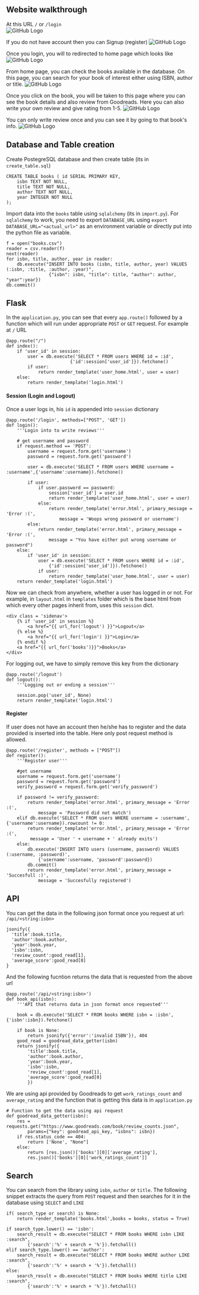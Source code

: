 
## Website walkthrough
At this URL ```/``` or ```/login```
\
![GitHub Logo](/images/pic_1_login.png)
<br/>

If you do not have account then you can Signup (register)
![GitHub Logo](/images/register.png)
<br/>


Once you login, you will to redirected to home page which looks like 
![GitHub Logo](/images/pic_1_userhome.png)
<br/>


From home page, you can check the books available in the database.
On this page, you can search for your book of interest either using ISBN, author or title.
![GitHub Logo](/images/pic_1_booklist.png)
<br/>


Once you click on the book, you will be taken to this page where you can see the book details and also review from Goodreads. Here you can also write your own review and give rating from 1-5.
![GitHub Logo](/images/pic_1_bookinfo.png)
<br/>


You can only write review once and you can see it by going to that book's info.
![GitHub Logo](/images/pic_1_review.png)


## Database and Table creation
Create PostegreSQL database and then create table (its in ```create_table.sql```)
```
CREATE TABLE books ( id SERIAL PRIMARY KEY,
    isbn TEXT NOT NULL,
    title TEXT NOT NULL,
    author TEXT NOT NULL,
    year INTEGER NOT NULL
);
```

Import data into the ```books``` table using ```sqlalchemy``` (its in ```import.py```). For ```sqlalchemy``` to work, you need to export ```DATABASE_URL``` using ```export DATABASE_URL="<actual_url>"``` as an environment variable or directly put into the python file as variable.
```
f = open("books.csv")
reader = csv.reader(f) 
next(reader)
for isbn, title, author, year in reader:
    db.execute("INSERT INTO books (isbn, title, author, year) VALUES (:isbn, :title, :author, :year)",
                {"isbn": isbn, "title": title, "author": author, "year":year})
db.commit()
```
## Flask
In the ```application.py```, you can see that every ```app.route()``` followed by a function which will run under appropriate ```POST``` or ```GET``` request. For example at ```/``` URL
```
@app.route("/")
def index():
	if 'user_id' in session:
		user = db.execute('SELECT * FROM users WHERE id = :id', 
						{'id':session['user_id']}).fetchone()
		if user:
			return render_template('user_home.html', user = user)
	else:
		return render_template('login.html')
```
#### Session (Login and Logout)
Once a user logs in, his ```id``` is appended into ```session``` dictionary
```
@app.route('/login', methods=["POST", 'GET'])
def login():
	'''Login into to write reviews'''

	# get username and password
	if request.method == 'POST':
		username = request.form.get('username')
		password = request.form.get('password')

		user = db.execute('SELECT * FROM users WHERE username = :username',{'username':username}).fetchone()

		if user:
			if user.password == password:
				session['user_id'] = user.id
				return render_template('user_home.html', user = user)
			else:
				return render_template('error.html', primary_message = 'Error :(', 
					message = 'Woops wrong password or username')
		else:
			return render_template('error.html', primary_message = 'Error :(',
				message = "You have either put wrong username or password")
	else:
		if 'user_id' in session:
			user = db.execute('SELECT * FROM users WHERE id = :id', 
				{'id':session['user_id']}).fetchone()
			if user:
				return render_template('user_home.html', user = user)
	return render_template('login.html')
```
Now we can check from anywhere, whether a user has logged in or not. For example, in ```layout.html``` in ```templates``` folder which is the base html from which every other pages inherit from, uses this ```session``` dict.
```
<div class = 'sidenav'>
    {% if 'user_id' in session %}
        <a href="{{ url_for('logout') }}">Logout</a>
    {% else %}
        <a href="{{ url_for('login') }}">Login</a>
    {% endif %}
    <a href="{{ url_for('books')}}">Books</a>
</div>
```
For logging out, we have to simply remove this key from the dictionary
```
@app.route('/logout')
def logout():
	'''Logging out or ending a session'''

	session.pop('user_id', None)
	return render_template('login.html')
```
#### Register
If user does not have an account then he/she has to register and the data provided is inserted into the table. Here only post request method is allowed.
```
@app.route('/register', methods = ["POST"])
def register():
	'''Register user'''

	#get username
	username = request.form.get('username')
	password = request.form.get('password')
	verify_password = request.form.get('verify_password')

	if password != verify_password:
		return render_template('error.html', primary_message = 'Error :(', 
			message = 'Password did not match')
	elif db.execute('SELECT * FROM users WHERE username = :username', {'username':username}).rowcount != 0:
		return render_template('error.html', primary_message = 'Error :(', 
		 message = 'User ' + username + ' already exits')
	else:
		db.execute('INSERT INTO users (username, password) VALUES (:username, :password)',
			{'username':username, 'password':password})
		db.commit()
		return render_template('error.html', primary_message = 'Succesfull :)', 
			message = 'Succesfully registered')
```
## API
You can get the data in the following json format once you request at url: ```/api/<string:isbn>```
```
jsonify({
  'title':book.title,
  'author':book.author,
  'year':book.year,
  'isbn':isbn,
  'review_count':good_read[1],
  'average_score':good_read[0]
}
```
And the following fucntion returns the data that is requested from the above url
```
@app.route('/api/<string:isbn>')
def book_api(isbn):
	'''API that returns data in json format once requested'''

	book = db.execute('SELECT * FROM books WHERE isbn = :isbn', {'isbn':isbn}).fetchone()

	if book is None:
		return jsonify({'error':'invalid ISBN'}), 404
	good_read = goodread_data_getter(isbn)
	return jsonify({
		'title':book.title,
		'author':book.author,
		'year':book.year,
		'isbn':isbn,
		'review_count':good_read[1],
		'average_score':good_read[0]
		})
```
We are using api provided by Goodreads to get ```work_ratings_count``` and ```average_rating``` and the function that is getting this data is in ```application.py```
```
# Function to get the data using api request
def goodread_data_getter(isbn):
	res = requests.get("https://www.goodreads.com/book/review_counts.json", 
		params={"key": goodread_api_key, "isbns": isbn})
	if res.status_code == 404:
		return ['None', "None"]
	else:
		return [res.json()['books'][0]['average_rating'], 
		res.json()['books'][0]['work_ratings_count']]
```
## Search
You can search from the library using ```isbn```, ```author``` or ```title```. The following snippet extracts the query from ```POST``` request and then searches for it in the database using ```SELECT``` and ```LIKE```
```
if( search_type or search) is None:
	return render_template('books.html',books = books, status = True)

if search_type.lower() == 'isbn':
	search_result = db.execute("SELECT * FROM books WHERE isbn LIKE :search", 
		{'search':'%' + search + '%'}).fetchall()
elif search_type.lower() == 'author':
	search_result = db.execute("SELECT * FROM books WHERE author LIKE :search", 
		{'search':'%' + search + '%'}).fetchall()
else:
	search_result = db.execute("SELECT * FROM books WHERE title LIKE :search", 
		{'search':'%' + search + '%'}).fetchall()
```
